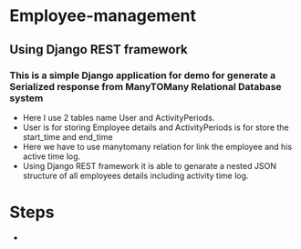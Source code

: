 # Employee-management

## Using Django REST framework

### This is a simple  Django application for demo for generate a Serialized response from ManyTOMany Relational Database system
* Here I use 2 tables name User and ActivityPeriods.
* User is for storing Employee details and ActivityPeriods is for store the start_time and end_time
* Here we have to use manytomany relation for link the employee and his active time log.
* Using Django REST framework it is able to genarate a nested JSON structure of all employees details including activity time log.

# Steps
* 
